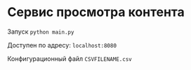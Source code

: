 # Cервис просмотра контента
Запуск ```python main.py```

Доступен по адресу: ```localhost:8080``` 

Конфигурационный файл   ```CSVFILENAME.csv```
